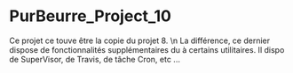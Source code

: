 # PurBeurre_Project_10

Ce projet ce touve être la copie du projet 8. \n
La différence, ce dernier dispose de fonctionnalités supplémentaires du à certains utilitaires.
Il dispo de SuperVisor, de Travis, de tâche Cron, etc ...
